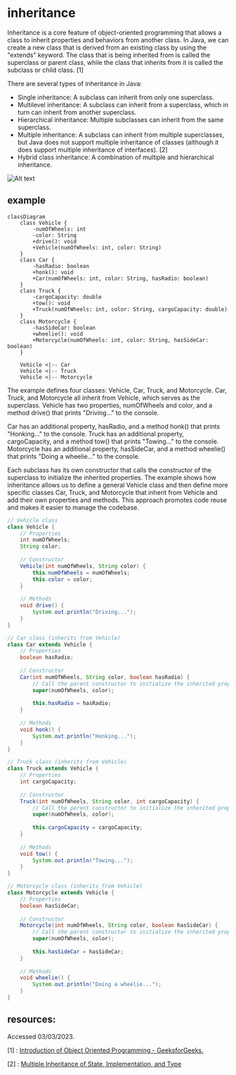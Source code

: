 # inheritance

Inheritance is a core feature of object-oriented programming that allows a class to inherit properties and behaviors from another class. In Java, we can create a new class that is derived from an existing class by using the "extends" keyword. The class that is being inherited from is called the superclass or parent class, while the class that inherits from it is called the subclass or child class. [1]

There are several types of inheritance in Java:

- Single inheritance: A subclass can inherit from only one superclass.
- Multilevel inheritance: A subclass can inherit from a superclass, which in turn can inherit from another superclass.
- Hierarchical inheritance: Multiple subclasses can inherit from the same superclass.
- Multiple inheritance: A subclass can inherit from multiple superclasses, but Java does not support multiple inheritance of classes (although it does support multiple inheritance of interfaces). [2]
- Hybrid class inheritance: A combination of multiple and hierarchical inheritance.

![Alt text](https://media.geeksforgeeks.org/wp-content/uploads/20200911171738/InheritanceinObjectOrientedProgramming.png)


## example


```mermaid
classDiagram
    class Vehicle {
        -numOfWheels: int
        -color: String
        +drive(): void
        +Vehicle(numOfWheels: int, color: String)
    }
    class Car {
        -hasRadio: boolean
        +honk(): void
        +Car(numOfWheels: int, color: String, hasRadio: boolean)
    }
    class Truck {
        -cargoCapacity: double
        +tow(): void
        +Truck(numOfWheels: int, color: String, cargoCapacity: double)
    }
    class Motorcycle {
        -hasSideCar: boolean
        +wheelie(): void
        +Motorcycle(numOfWheels: int, color: String, hasSideCar: boolean)
    }

    Vehicle <|-- Car
    Vehicle <|-- Truck
    Vehicle <|-- Motorcycle

```

The example defines four classes: Vehicle, Car, Truck, and Motorcycle. Car, Truck, and Motorcycle all inherit from Vehicle, which serves as the superclass. Vehicle has two properties, numOfWheels and color, and a method drive() that prints "Driving..." to the console.

Car has an additional property, hasRadio, and a method honk() that prints "Honking..." to the console. Truck has an additional property, cargoCapacity, and a method tow() that prints "Towing..." to the console. Motorcycle has an additional property, hasSideCar, and a method wheelie() that prints "Doing a wheelie..." to the console.

Each subclass has its own constructor that calls the constructor of the superclass to initialize the inherited properties. The example shows how inheritance allows us to define a general Vehicle class and then define more specific classes Car, Truck, and Motorcycle that inherit from Vehicle and add their own properties and methods. This approach promotes code reuse and makes it easier to manage the codebase.






```java
// Vehicle class
class Vehicle {
    // Properties
    int numOfWheels;
    String color;
    
    // Constructor
    Vehicle(int numOfWheels, String color) {
        this.numOfWheels = numOfWheels;
        this.color = color;
    }
    
    // Methods
    void drive() {
        System.out.println("Driving...");
    }
}

// Car class (inherits from Vehicle)
class Car extends Vehicle {
    // Properties
    boolean hasRadio;
    
    // Constructor
    Car(int numOfWheels, String color, boolean hasRadio) {
        // Call the parent constructor to initialize the inherited properties
        super(numOfWheels, color);
        
        this.hasRadio = hasRadio;
    }
    
    // Methods
    void honk() {
        System.out.println("Honking...");
    }
}

// Truck class (inherits from Vehicle)
class Truck extends Vehicle {
    // Properties
    int cargoCapacity;
    
    // Constructor
    Truck(int numOfWheels, String color, int cargoCapacity) {
        // Call the parent constructor to initialize the inherited properties
        super(numOfWheels, color);
        
        this.cargoCapacity = cargoCapacity;
    }
    
    // Methods
    void tow() {
        System.out.println("Towing...");
    }
}

// Motorcycle class (inherits from Vehicle)
class Motorcycle extends Vehicle {
    // Properties
    boolean hasSideCar;
    
    // Constructor
    Motorcycle(int numOfWheels, String color, boolean hasSideCar) {
        // Call the parent constructor to initialize the inherited properties
        super(numOfWheels, color);
        
        this.hasSideCar = hasSideCar;
    }
    
    // Methods
    void wheelie() {
        System.out.println("Doing a wheelie...");
    }
}

```


## resources:

Accessed 03/03/2023.

[1] : [Introduction of Object Oriented Programming - GeeksforGeeks.](https://www.geeksforgeeks.org/introduction-of-object-oriented-programming/)

[2] : [Multiple Inheritance of State, Implementation, and Type](https://docs.oracle.com/javase/tutorial/java/IandI/multipleinheritance.html)

## 